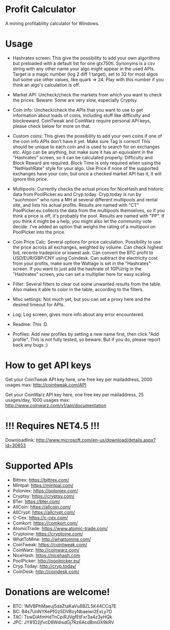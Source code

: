 Profit Calculator
================

A mining profitability calculator for Windows. 

Usage
================
- Hashrates screen:
This give the possibility to add your own algorithms but preloaded with a default list for one gtx750ti. 
Synonyms is a csv string with any other name your algo might appear in the used APIs.
Target is a magic number (log 2 diff 1 target), set to 32 for most algos but some use other values, like quark => 24. Play with this number if you think an algo's calculation is off. 

- Market API:
Uncheck/check the markets from which you want to check the prices. Beware: Some are very slow, especially Cryptsy.

- Coin info:
Uncheck/check the APIs that you want to use to get information about loads of coins, including stuff like difficulty and blockreward. CoinTweak and CoinWarz require personal API keys, please check below for more on that.

- Custom coins:
This gives the possibility to add your own coins if one of the coin info APIs don't have it yet. 
Make sure Tag is correct! This should be unique to each coin and is used to search for on exchanges etc. 
Algo can be anything, but make sure it has an equivalent in the "Hashrates" screen, so it can be calculated properly. 
Difficulty and Block Reward are required. Block Time is only required when using the "NetHashRate" style for your algo. 
Use Price if none of the supported exchanges have your coin, but once a checked market API has it, it will ignore this price.

- Multipools:
Currently checks the actual prices for NiceHash and historic data from PoolPicker.eu and Cryp.today. 
Cryp.today is run by "suchmoon" who runs a MH at several different multipools and rental site, and lists his actual profits. Results are named with "CT"
PoolPicker.eu collects the data from the multipools themselves, so if you think a price is off, it's probably the pool. Results are named with "PP". 
If you think it might be a help, you might also let the community vote decide. I've added an option that weighs the rating of a multipool on PoolPicker into the price.

- Coin Price Calc:
Several options for price calculation.
Possibility to use the price across all exchanges, weighted by volume.
Can check highest bid, recente tradeprice or lowest ask.
Can convert the BTC profit to USD/EUR/GBP/CNY using Coindesk.
Can subtract the electricity cost from your profits, make sure the Wattage is set in the "Hashrates" screen. 
If you want to just add the hashrate of 1GPU/rig in the "Hashrates" screen, you can set a multiplier here for easy scaling.

- Filter:
Several filters to clear out some unwanted results from the table. Also makes it able to color in the table, according to the filters. 

- Misc settings:
Not much yet, but you can set a proxy here and the desired timeout for APIs.

- Log: 
Log screen, gives more info about any error encountered. 

- Readme:
This :D

- Profiles:
Add new profiles by setting a new name first, then click "Add profile". This is not fully tested, so beware. But if you do, please report back any bugs ;)


How to get API keys
================
Get your CoinTweak API key here, one free key per mailaddress, 2000 usages max:
http://cointweak.com/API

Get your CoinWarz API key here, one free key per mailaddress, 25 usages/day, 1000 usages max:
http://www.coinwarz.com/v1/api/documentation

!!! Requires NET4.5 !!!
================
Downloadlink: http://www.microsoft.com/en-us/download/details.aspx?id=30653


Supported APIs
================
- Bittrex:		https://bittrex.com/
- Mintpal:		https://mintpal.com/
- Poloniex:	https://poloniex.com/
- Cryptsy:		https://cryptsy.com/
- BTer:		https://bter.com/
- AllCoin:		https://allcoin.com/
- AllCrypt:	https://allcrypt.com/
- C-Cex:		https://c-cex.com/
- Comkort:		https://comkort.com/
- AtomicTrade:	https://www.atomic-trade.com/
- Cryptoine: 	https://cryptoine.com/
- WhatToMine:	http://whattomine.com/
- CoinTweak:	https://cointweak.com/
- CoinWarz:	http://coinwarz.com/
- NiceHash:	https://nicehash.com
- PoolPicker:	http://poolpicker.eu/
- Cryp.Today:	http://cryp.today/
- CoinDesk:	http://coindesk.com/


Donations are welcome!
================
- BTC: 	1MVBPhMaeuj5daZtaKaVu8BZL5K44CCq7E
- BC: 	B4s7UnNYKePfGz5DVBzyNbaeiwi2ExLy7D
- TAC: 	TswDiAfmHdTnCpiRJVgfEtFxr3a4z3yHQk
- JPC: 	JY81D2jfvcD8WdisdGj7Rz6AcdBmGX9kRV